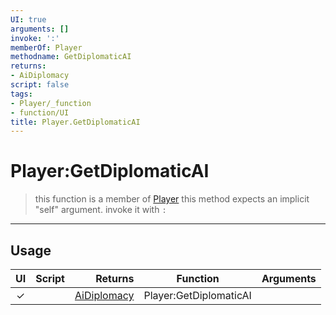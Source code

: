 ```yaml
---
UI: true
arguments: []
invoke: ':'
memberOf: Player
methodname: GetDiplomaticAI
returns:
- AiDiplomacy
script: false
tags:
- Player/_function
- function/UI
title: Player.GetDiplomaticAI
---
```

# Player:GetDiplomaticAI
> this function is a member of [Player](civ-6/lua/Player.md)
> this method expects an implicit "self" argument. invoke it with `:`
-----
## Usage
|  UI | Script | Returns | Function | Arguments |
|:---:|:------:|-------:|:--------:|:---------|
|✓| |[AiDiplomacy](civ-6/lua/AiDiplomacy.md)|Player:GetDiplomaticAI||
